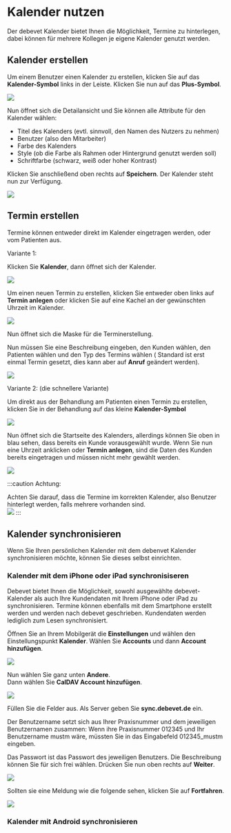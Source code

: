 # Kalender nutzen

Der debevet Kalender bietet Ihnen die Möglichkeit, Termine zu hinterlegen, dabei können für mehrere Kollegen je eigene Kalender 
genutzt werden. 

## Kalender erstellen

Um einem Benutzer einen Kalender zu erstellen, klicken Sie auf das **Kalender-Symbol** links in der Leiste. Klicken Sie nun auf das **Plus-Symbol**. 

![](../../static/img/Admin/kalender_anlegen1.png)  

Nun öffnet sich die Detailansicht und Sie können alle Attribute für den Kalender wählen: 

* Titel des Kalenders (evtl. sinnvoll, den Namen des Nutzers zu nehmen)
* Benutzer (also den Mitarbeiter)
* Farbe des Kalenders
* Style (ob die Farbe als Rahmen oder Hintergrund genutzt werden soll)
* Schriftfarbe (schwarz, weiß oder hoher Kontrast)


Klicken Sie anschließend oben rechts auf **Speichern**. 
Der Kalender steht nun zur Verfügung.

![](../../static/img/Admin/kalender_anlegen2.png)

## Termin erstellen 

Termine können entweder direkt im Kalender eingetragen werden, oder vom Patienten aus. 

Variante 1:  

Klicken Sie **Kalender**, dann öffnet sich der Kalender.  

![](../../static/img/Admin/kalender_termine1.png)   

Um einen neuen Termin zu erstellen, klicken Sie entweder oben links auf **Termin anlegen** oder klicken Sie auf eine Kachel an der gewünschten Uhrzeit 
im Kalender. 

![](../../static/img/Admin/kalender_termine2.png)  

Nun öffnet sich die Maske für die Terminerstellung.  

Nun müssen Sie eine Beschreibung eingeben, den Kunden wählen, den Patienten wählen und den Typ des Termins wählen ( Standard ist erst einmal 
Termin gesetzt, dies kann aber auf **Anruf** geändert werden).  

![](../../static/img/Admin/kalender_termin3.png)  

Variante 2: (die schnellere Variante)

Um direkt aus der Behandlung am Patienten einen Termin zu erstellen, klicken Sie in der Behandlung auf das kleine **Kalender-Symbol** 

![](../../static/img/Admin/kalender_termine4.png)  

Nun öffnet sich die Startseite des Kalenders, allerdings können Sie oben in blau sehen, dass bereits ein Kunde vorausgewählt wurde. Wenn Sie nun eine Uhrzeit 
anklicken oder **Termin anlegen**, sind die Daten des Kunden bereits eingetragen und müssen nicht mehr gewählt werden.   

![](../../static/img/Admin/kalender_termine6.png)   

:::caution Achtung:  

Achten Sie darauf, dass die Termine im korrekten Kalender, also Benutzer hinterlegt werden, falls mehrere vorhanden sind.  
![](../../static/img/Admin/kalender_termine5.png)
:::
  
## Kalender synchronisieren 

Wenn Sie Ihren persönlichen Kalender mit dem debenvet Kalender synchronisieren möchte, können Sie dieses selbst einrichten.  

### Kalender mit dem iPhone oder iPad synchronisiseren  

Debevet bietet Ihnen die Möglichkeit, sowohl ausgewählte debevet-Kalender als auch Ihre Kundendaten mit Ihrem
iPhone oder iPad zu synchronisieren. Termine können ebenfalls mit dem Smartphone erstellt werden und werden nach 
debevet geschrieben. Kundendaten werden lediglich zum Lesen synchronisiert.   

Öffnen Sie an Ihrem Mobilgerät die **Einstellungen** und wählen den Einstellungspunkt **Kalender**. 
Wählen Sie **Accounts** und dann **Account hinzufügen**.  

![](../../static/img/Admin/kalender1.png) 

Nun wählen Sie ganz unten **Andere**.  
Dann wählen Sie **CalDAV Account hinzufügen**.  

![](../../static/img/Admin/kalender2.png)  

Füllen Sie die Felder aus. Als Server geben Sie **sync.debevet.de** ein.

Der Benutzername setzt sich aus Ihrer Praxisnummer und dem jeweiligen Benutzernamen zusammen:
Wenn ihre Praxisnummer 012345 und Ihr Benutzername mustm wäre, müssten Sie in das Eingabefeld 012345_mustm eingeben.

Das Passwort ist das Passwort des jeweiligen Benutzers. Die Beschreibung können Sie für sich frei wählen. Drücken Sie nun oben rechts auf **Weiter**.  

![](../../static/img/Admin/kalender3.png)   

Sollten sie eine Meldung wie die folgende sehen, klicken Sie auf **Fortfahren**.  

![](../../static/img/Admin/kalender4.png)  

### Kalender mit Android synchronisieren  




